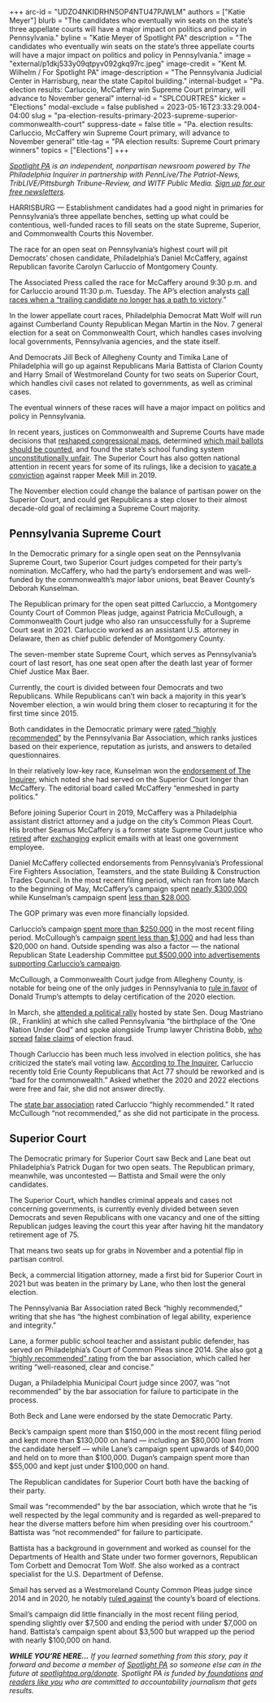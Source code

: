 +++
arc-id = "UDZO4NKIDRHN5OP4NTU47PJWLM"
authors = ["Katie Meyer"]
blurb = "The candidates who eventually win seats on the state’s three appellate courts will have a major impact on politics and policy in Pennsylvania."
byline = "Katie Meyer of Spotlight PA"
description = "The candidates who eventually win seats on the state’s three appellate courts will have a major impact on politics and policy in Pennsylvania."
image = "external/p1dkj533y09qtpyv092gkq97rc.jpeg"
image-credit = "Kent M. Wilhelm / For Spotlight PA"
image-description = "The Pennsylvania Judicial Center in Harrisburg, near the state Capitol building."
internal-budget = "Pa. election results: Carluccio, McCaffery win Supreme Court primary, will advance to November general"
internal-id = "SPLCOURTRES"
kicker = "Elections"
modal-exclude = false
published = 2023-05-16T23:33:29.004-04:00
slug = "pa-election-results-primary-2023-supreme-superior-commonwealth-court"
suppress-date = false
title = "Pa. election results: Carluccio, McCaffery win Supreme Court primary, will advance to November general"
title-tag = "PA election results: Supreme Court primary winners"
topics = ["Elections"]
+++

<a href="https://www.spotlightpa.org/"><i>Spotlight PA</i></a><i> is an independent, nonpartisan newsroom powered by The Philadelphia Inquirer in partnership with PennLive/The Patriot-News, TribLIVE/Pittsburgh Tribune-Review, and WITF Public Media. </i><a href="https://www.spotlightpa.org/newsletters"><i>Sign up for our free newsletters</i></a><i>.</i>

HARRISBURG — Establishment candidates had a good night in primaries for Pennsylvania’s three appellate benches, setting up what could be contentious, well-funded races to fill seats on the state Supreme, Superior, and Commonwealth Courts this November.

The race for an open seat on Pennsylvania’s highest court will pit Democrats’ chosen candidate, Philadelphia’s Daniel McCaffery, against Republican favorite Carolyn Carluccio of Montgomery County.

The Associated Press called the race for McCaffery around 9:30 p.m. and for Carluccio around 11:30 p.m. Tuesday. The AP’s election analysts <a href="https://www.ap.org/about/our-role-in-elections/how-we-call-races">call races when a “trailing candidate no longer has a path to victory</a>.”

<script src="https://www.spotlightpa.org/embed.js" async></script><div data-spl-embed-version="1" data-spl-src="https://www.spotlightpa.org/embeds/newsletter/"></div>


In the lower appellate court races, Philadelphia Democrat Matt Wolf will run against Cumberland County Republican Megan Martin in the Nov. 7 general election for a seat on Commonwealth Court, which handles cases involving local governments, Pennsylvania agencies, and the state itself.

And Democrats Jill Beck of Allegheny County and Timika Lane of Philadelphia will go up against Republicans Maria Battista of Clarion County and Harry Smail of Westmoreland County for two seats on Superior Court, which handles civil cases not related to governments, as well as criminal cases.

The eventual winners of these races will have a major impact on politics and policy in Pennsylvania.

In recent years, justices on Commonwealth and Supreme Courts have made decisions that <a href="https://www.spotlightpa.org/news/2022/03/pennsylvania-redistricting-supreme-court-congressional-map-reasons/">reshaped congressional maps</a>, determined <a href="https://www.cbsnews.com/pittsburgh/news/pennsylvania-supreme-court-ballots-undated-envelopes-wont-count/">which mail ballots should be counted</a>, and found the state’s school funding system <a href="https://www.spotlightpa.org/news/2023/02/pa-public-school-funding-lawsuit-state-budget-billions/">unconstitutionally unfair</a>. The Superior Court has also gotten national attention in recent years for some of its rulings, like a decision to <a href="https://www.nytimes.com/2019/07/24/arts/music/meek-mill-new-trial.html">vacate a conviction</a> against rapper Meek Mill in 2019.

The November election could change the balance of partisan power on the Superior Court, and could get Republicans a step closer to their almost decade-old goal of reclaiming a Supreme Court majority.

## Pennsylvania Supreme Court

In the Democratic primary for a single open seat on the Pennsylvania Supreme Court, two Superior Court judges competed for their party’s nomination. McCaffery, who had the party’s endorsement and was well-funded by the commonwealth’s major labor unions, beat Beaver County’s Deborah Kunselman.

The Republican primary for the open seat pitted Carluccio, a Montgomery County Court of Common Pleas judge, against Patricia McCullough, a Commonwealth Court judge who also ran unsuccessfully for a Supreme Court seat in 2021. Carluccio worked as an assistant U.S. attorney in Delaware, then as chief public defender of Montgomery County.

The seven-member state Supreme Court, which serves as Pennsylvania’s court of last resort, has one seat open after the death last year of former Chief Justice Max Baer.

Currently, the court is divided between four Democrats and two Republicans. While Republicans can’t win back a majority in this year’s November election, a win would bring them closer to recapturing it for the first time since 2015.

Both candidates in the Democratic primary were <a href="https://www.spotlightpa.org/news/2023/03/pa-election-primary-2023-supreme-court-candidates/#spl-car">rated “highly recommended”</a> by the Pennsylvania Bar Association, which ranks justices based on their experience, reputation as jurists, and answers to detailed questionnaires.

In their relatively low-key race, Kunselman won the <a href="https://www.inquirer.com/opinion/editorials/deborah-kunselman-carolyn-carluccio-supreme-court-judicial-endorsement-20230512.html">endorsement of The Inquirer</a>, which noted she had served on the Superior Court longer than McCaffery. The editorial board called McCaffery “enmeshed in party politics.”

Before joining Superior Court in 2019, McCaffery was a Philadelphia assistant district attorney and a judge on the city’s Common Pleas Court. His brother Seamus McCaffery is a former state Supreme Court justice who <a href="https://whyy.org/articles/pa-supreme-court-justice-seamus-mccaffery-retires-under-email-cloud/">retired</a> after <a href="https://www.pennlive.com/midstate/2014/10/supreme_court_justice_seamus_m.html#:~:text=That's%20not%20an%20excuse%2C%20just,%2C%20I%20am%20truly%20sorry.%22">exchanging</a> explicit emails with at least one government employee.

Daniel McCaffery collected endorsements from Pennsylvania’s Professional Fire Fighters Association, Teamsters, and the state Building &amp; Construction Trades Council. In the most recent filing period, which ran from late March to the beginning of May, McCaffery’s campaign spent <a href="https://www.campaignfinanceonline.pa.gov/Pages/ShowReport.aspx?ReportID=389111&isStatement=0&is24Hour=0">nearly $300,000</a> while Kunselman’s campaign spent <a href="https://www.campaignfinanceonline.pa.gov/Pages/ShowReport.aspx?ReportID=388035&isStatement=0&is24Hour=0">less than $28,000</a>.

The GOP primary was even more financially lopsided.

Carluccio’s campaign <a href="https://www.campaignfinanceonline.pa.gov/Pages/ShowReport.aspx?ReportID=387066&isStatement=0&is24Hour=0">spent more than $250,000</a> in the most recent filing period. McCullough’s campaign <a href="https://www.campaignfinanceonline.pa.gov/Pages/ShowReport.aspx?ReportID=388937&isStatement=0&is24Hour=0">spent less than $1,000</a> and had less than $20,000 on hand. Outside spending was also a factor — the national Republican State Leadership Committee <a href="https://twitter.com/StephenJ_Caruso/status/1657060716132683778?s=20">put $500,000 into advertisements supporting Carluccio’s campaign</a>.

McCullough, a Commonwealth Court judge from Allegheny County, is notable for being one of the only judges in Pennsylvania to <a href="https://apnews.com/article/joe-biden-pennsylvania-mike-kelly-elections-tom-wolf-c79f3356b29a1a25ff5eabfb059f3a5c">rule in favor</a> of Donald Trump’s attempts to delay certification of the 2020 election.

In March, she <a href="https://mobile.twitter.com/KiraResistance/status/1634755659194351617">attended a political rally</a> hosted by state Sen. Doug Mastriano (R., Franklin) at which she called Pennsylvania “the birthplace of the ‘One Nation Under God” and spoke alongside Trump lawyer Christina Bobb, <a href="https://www.newsweek.com/donald-trump-lawyer-christina-bobb-urges-him-not-let-go-2020-election-future-investigation-1777679">who spread</a> <a href="https://www.washingtonpost.com/investigations/electors-giuliani-trump-electoral-college/2022/01/20/687e3698-7587-11ec-8b0a-bcfab800c430_story.html">false claims</a> of election fraud.

Though Carluccio has been much less involved in election politics, she has criticized the state’s mail voting law. <a href="https://www.inquirer.com/politics/clout/philadelphia-sheriff-rochelle-bilal-democratic-primary-retracted-claim-20230505.html">According to The Inquirer</a>, Carluccio recently told Erie County Republicans that Act 77 should be reworked and is “bad for the commonwealth.” Asked whether the 2020 and 2022 elections were free and fair, she did not answer directly.

The <a href="https://www.pabar.org/site/For-Lawyers/Committees-Commissions/Judicial-Evaluation/Resources/JEC-Ratings/2023/Supreme-Court">state bar association</a> rated Carluccio “highly recommended.” It rated McCullough “not recommended,” as she did not participate in the process.

## Superior Court

The Democratic primary for Superior Court saw Beck and Lane beat out Philadelphia’s Patrick Dugan for two open seats. The Republican primary, meanwhile, was uncontested — Battista and Smail were the only candidates.

The Superior Court, which handles criminal appeals and cases not concerning governments, is currently evenly divided between seven Democrats and seven Republicans with one vacancy and one of the sitting Republican judges leaving the court this year after having hit the mandatory retirement age of 75.

That means two seats up for grabs in November and a potential flip in partisan control.

Beck, a commercial litigation attorney, made a first bid for Superior Court in 2021 but was beaten in the primary by Lane, who then lost the general election.

The Pennsylvania Bar Association rated Beck “highly recommended,” writing that she has “the highest combination of legal ability, experience and integrity.”

Lane, a former public school teacher and assistant public defender, has served on Philadelphia’s Court of Common Pleas since 2014. She also got <a href="https://www.pabar.org/site/News-and-Publications/News/News-Releases/2023/Feb/Pennsylvania-Bar-Association-Judicial-Evaluation-Commission-Releases-Second-Round-of-2023-Ratings-for-Potential-Candidates-to-Fill-Seats-on-Pennsylvania-Appellate-Courts">a “highly recommended” rating</a> from the bar association, which called her writing “well-reasoned, clear and concise.”

Dugan, a Philadelphia Municipal Court judge since 2007, was “not recommended” by the bar association for failure to participate in the process.

<script src="https://www.spotlightpa.org/embed.js" async></script><div data-spl-embed-version="1" data-spl-src="https://www.spotlightpa.org/embeds/donate/?eyebrow_text=SPRING%20MEMBER%20DRIVE&teaser_text=Before%20you%20continue...%20This%20vital%20public-service%20journalism%20is%20only%20possible%20with%20your%20support.%20%3Cb%3EMake%20a%20gift%20to%20Spotlight%20PA%20now%20and%20it%20will%20be%20DOUBLED%20as%20part%20of%20our%20Spring%20Member%20Drive.%3C%2Fb%3E&cta_text=GET%20YOUR%20GIFT%20DOUBLED"></div>


Both Beck and Lane were endorsed by the state Democratic Party.

Beck’s campaign spent more than $150,000 in the most recent filing period and kept more than $130,000 on hand — including an $80,000 loan from the candidate herself — while Lane’s campaign spent upwards of $40,000 and held on to more than $100,000. Dugan’s campaign spent more than $55,000 and kept just under $100,000 on hand.

The Republican candidates for Superior Court both have the backing of their party.

Smail was “recommended” by the bar association, which wrote that he “is well respected by the legal community and is regarded as well-prepared to hear the diverse matters before him when presiding over his courtroom.” Battista was “not recommended” for failure to participate.

Battista has a background in government and worked as counsel for the Departments of Health and State under two former governors, Republican Tom Corbett and Democrat Tom Wolf. She also worked as a contract specialist for the U.S. Department of Defense.

Smail has served as a Westmoreland County Common Pleas judge since 2014 and in 2020, he notably <a href="https://triblive.com/local/westmoreland/westmoreland-judge-tosses-more-than-200-ballots-elections-board-wanted-counted/">ruled against</a> the county’s board of elections.

Smail’s campaign did little financially in the most recent filing period, spending slightly over $7,500 and ending the period with under $7,000 on hand. Battista’s campaign spent about $3,500 but wrapped up the period with nearly $100,000 on hand.

<i><b>WHILE YOU’RE HERE...</b></i><i> If you learned something from this story, pay it forward and become a member of </i><a href="https://www.spotlightpa.org/"><i>Spotlight PA</i></a><i> so someone else can in the future at </i><a href="http://spotlightpa.org/donate"><i>spotlightpa.org/donate</i></a><i>. Spotlight PA is funded by</i><a href="https://www.spotlightpa.org/support"><i> foundations</i></a><i> </i><a href="https://www.spotlightpa.org/support"><i>and readers like you</i></a><i> who are committed to accountability journalism that gets results.</i>
